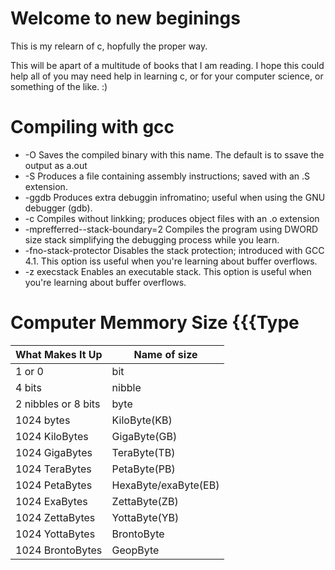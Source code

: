 # Welcome to new beginings

This is my relearn of c, hopfully the proper way.

This will be apart of a multitude of books that I am reading. I hope this could
help all of you may need help in learning c, or for your computer science, or
something of the like. :)

# Compiling with gcc 
- -O <filename> Saves the compiled binary with this name. The
            default is to ssave the output as a.out
- -S Produces a file containing assembly instructions; saved with an .S
            extension.
- -ggdb Produces extra debuggin infromatino; useful when using the GNU
            debugger (gdb).
- -c Compiles without linkking; produces object files with an
            .o extension
- -mprefferred--stack-boundary=2  Compiles the program using DWORD size stack
            simplifying the debugging process while you learn.
- -fno-stack-protector    Disables the stack protection; introduced with GCC
            4.1. This option iss useful when you're learning about buffer
            overflows.
- -z execstack    Enables an executable stack. This option is useful when
            you're learning about buffer overflows.

# Computer Memmory Size {{{Type

|What Makes It Up        |Name of size          |
|------------------------|----------------------|
|1 or 0                  |bit                   |
|4 bits                  |nibble                |
|2 nibbles or 8 bits     |byte                  |
|1024 bytes              |KiloByte(KB)          |
|1024 KiloBytes          |GigaByte(GB)          |
|1024 GigaBytes          |TeraByte(TB)          |
|1024 TeraBytes          |PetaByte(PB)          |
|1024 PetaBytes          |HexaByte/exaByte(EB)  |
|1024 ExaBytes           |ZettaByte(ZB)         |
|1024 ZettaBytes         |YottaByte(YB)         |
|1024 YottaBytes         |BrontoByte            |
|1024 BrontoBytes        |GeopByte              |



<!-- vim: tw=80
-->
